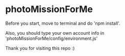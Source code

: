 # photoMissionForMe

Before you start, move to terminal and do 'npm install'.

Also, you should type your own account info in 'photoMissionForMe/config/environment.js'

Thank you for visiting this repo :)

